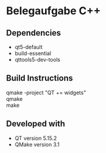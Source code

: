 # Belegaufgabe C++

## Dependencies
* qt5-default
* build-essential
* qttools5-dev-tools

## Build Instructions
qmake -project "QT += widgets" <br />
qmake<br />
make

## Developed with
* QT version 5.15.2
* QMake version 3.1
